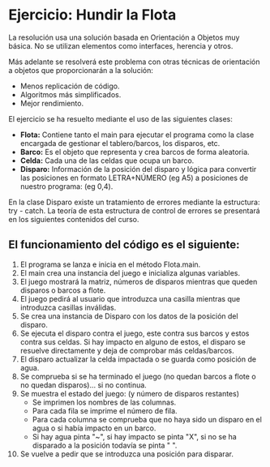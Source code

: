 # Ejercicio: Hundir la Flota
La resolución usa una solución basada en Orientación a Objetos muy básica. No se utilizan elementos como interfaces, herencia y otros.

Más adelante se resolverá este problema con otras técnicas de orientación a objetos que proporcionarán a la solución:
- Menos replicación de código.
- Algoritmos más simplificados.
- Mejor rendimiento.

El ejercicio se ha resuelto mediante el uso de las siguientes clases:
- **Flota:** Contiene tanto el main para ejecutar el programa como la clase encargada de gestionar el tablero/barcos, los disparos, etc.
- **Barco:** Es el objeto que representa y crea barcos de forma aleatoria.
- **Celda:** Cada una de las celdas que ocupa un barco.
- **Disparo:** Información de la posición del disparo y lógica para convertir las posiciones en formato LETRA+NÚMERO (eg A5) a posiciones de nuestro programa: (eg 0,4).

En la clase Disparo existe un tratamiento de errores mediante la estructura: try - catch. La teoría de esta estructura de control de errores se presentará en los siguientes contenidos del curso.

## El funcionamiento del código es el siguiente: ##
1. El programa se lanza e inicia en el método Flota.main.
2. El main crea una instancia del juego e inicializa algunas variables.
3. El juego mostrará la matriz, números de disparos mientras que queden disparos o barcos a flote.
4. El juego pedirá al usuario que introduzca una casilla mientras que introduzca casillas inválidas.
5. Se crea una instancia de Disparo con los datos de la posición del disparo.
6. Se ejecuta el disparo contra el juego, este contra sus barcos y estos contra sus celdas. Si hay impacto en alguno de estos, el disparo se resuelve directamente y deja de comprobar más celdas/barcos.
7. El disparo actualizar la celda impactada o se guarda como posición de agua.
8. Se comprueba si se ha terminado el juego (no quedan barcos a flote o no quedan disparos)... si no continua.
9. Se muestra el estado del juego: (y número de disparos restantes)
    - Se imprimen los nombres de las columnas.
    - Para cada fila se imprime el número de fila.
    - Para cada columna se comprueba que no haya sido un disparo en el agua o si había impacto en un barco.
    - Si hay agua pinta "~", si hay impacto se pinta "X", si no se ha disparado a la posición todavía se pinta " ".
10. Se vuelve a pedir que se introduzca una posición para disparar.